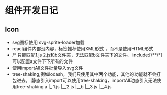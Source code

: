 # 组件开发日记

## Icon
- svg图标使用 svg-sprite-loader加载
- react组件内部没内容，标签推荐使用XML形式 <xxx />，而不是使用HTML形式<xxx></xxx>
- /* 只能匹配1.js 2.js和b文件夹，无法匹配b文件夹下的文件。 include:[/**/*]可以配置a文件下下所有的文件
- 使用importAll文件批量导入svg文件
- tree-shaking,例如lodash，我们只使用其中两个功能，其他的功能就不会打包进去。 静态引入import可以使用tree-shaking，importAll动态引入无法使用tree-shaking
a
|_ 1.js
|__2.js
|__b
   |__3.js
   |__4.js